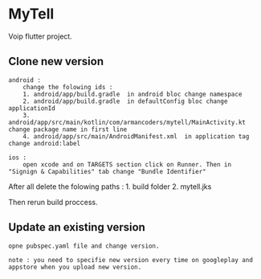 # MyTell

Voip flutter project.

## Clone new version
    android :
        change the folowing ids :
        1. android/app/build.gradle  in android bloc change namespace
        2. android/app/build.gradle  in defaultConfig bloc change applicationId
        3. android/app/src/main/kotlin/com/armancoders/mytell/MainActivity.kt  change package name in first line
        4. android/app/src/main/AndroidManifest.xml  in application tag change android:label
    
    ios :
        open xcode and on TARGETS section click on Runner. Then in "Signign & Capabilities" tab change "Bundle Identifier"

After all delete the folowing paths :
    1. build folder
    2. mytell.jks

Then rerun build proccess.

## Update an existing version
    opne pubspec.yaml file and change version.
    
    note : you need to specifie new version every time on googleplay and appstore when you upload new version.